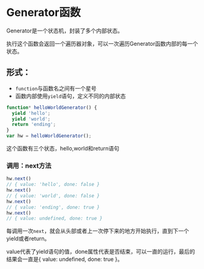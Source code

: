# Generator函数
Generator是一个状态机，封装了多个内部状态。

执行这个函数会返回一个遍历器对象，可以一次遍历Generator函数内部的每一个状态。

## 形式：

- `function`与函数名之间有一个星号
- 函数内部使用`yield`语句，定义不同的内部状态

```javascript
function* helloWorldGenerator() {
  yield 'hello';
  yield 'world';
  return 'ending';
}
var hw = helloWorldGenerator();
```

这个函数有三个状态，hello,world和return语句

### 调用：next方法

```javascript
hw.next()
// { value: 'hello', done: false }
hw.next()
// { value: 'world', done: false }
hw.next()
// { value: 'ending', done: true }
hw.next()
// { value: undefined, done: true }
```

每调用一次`next`，就会从头部或者上一次停下来的地方开始执行，直到下一个yield或者return。

value代表了yield语句的值，done属性代表是否结束，可以一直的运行，最后的结果会一直是{ value: undefined, done: true }。


